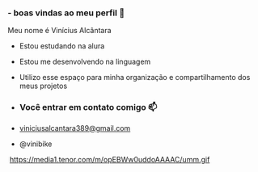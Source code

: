 ### - boas vindas ao meu perfil  💙

Meu nome é Vinícius Alcântara

- Estou estudando na alura
- Estou me desenvolvendo na linguagem
- Utilizo esse espaço para minha organização e compartilhamento dos meus projetos

- ### Você entrar em contato comigo  📫

- viniciusalcantara389@gmail.com
- @vinibike

![]()
https://media1.tenor.com/m/opEBWw0uddoAAAAC/umm.gif
